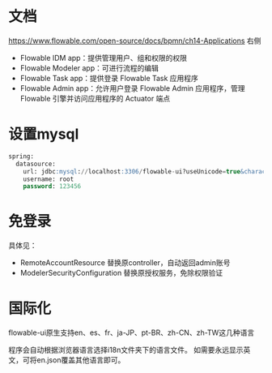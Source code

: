 
# 文档
https://www.flowable.com/open-source/docs/bpmn/ch14-Applications
右侧
- Flowable IDM app：提供管理用户、组和权限的权限
- Flowable Modeler app：可进行流程的编辑
- Flowable Task app：提供登录 Flowable Task 应用程序
- Flowable Admin app：允许用户登录 Flowable Admin 应用程序，管理 Flowable 引擎并访问应用程序的 Actuator 端点


# 设置mysql
```sql
spring:
  datasource:
    url: jdbc:mysql://localhost:3306/flowable-ui?useUnicode=true&characterEncoding=utf8&serverTimezone=UTC
    username: root
    password: 123456
```

# 免登录

具体见：
- RemoteAccountResource 替换原controller，自动返回admin账号
- ModelerSecurityConfiguration 替换原授权服务，免除权限验证


# 国际化

flowable-ui原生支持en、es、fr、ja-JP、pt-BR、zh-CN、zh-TW这几种语言

程序会自动根据浏览器语言选择i18n文件夹下的语言文件。
如需要永远显示英文，可将en.json覆盖其他语言即可。
